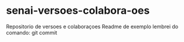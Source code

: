 # senai-versoes-colabora-oes
Repositorio de versoes e colaboraçoes
Readme de exemplo
lembrei do comando: git commit
